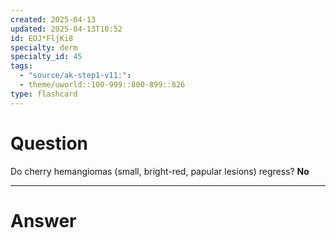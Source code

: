 ```yaml
---
created: 2025-04-13
updated: 2025-04-13T10:52
id: EOJ*FljKi8
specialty: derm
specialty_id: 45
tags:
  - "source/ak-step1-v11:": 
  - theme/uworld::100-999::800-899::826
type: flashcard
---
```


# Question
Do cherry hemangiomas (small, bright-red, papular lesions) regress?   **No**

---

# Answer

